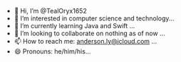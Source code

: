 - 👋 Hi, I’m @TealOryx1652
- 👀 I’m interested in computer science and technology...
- 🌱 I’m currently learning Java and Swift ...
- 💞️ I’m looking to collaborate on nothing as of now ...
- 📫 How to reach me: anderson.ly@icloud.com ...
- 😄 Pronouns: he/him/his...

<!---
TealOryx1652/TealOryx1652 is a ✨ special ✨ repository because its `README.md` (this file) appears on your GitHub profile.
You can click the Preview link to take a look at your changes.
--->
